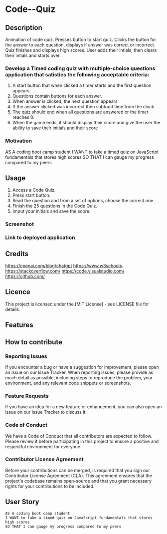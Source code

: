 # Code--Quiz

## Description 
Animation of code quiz. Presses button to start quiz. Clicks the button for the answer to each question, displays if answer was correct or incorrect. Quiz finishes and displays high scores. User adds their intials, then clears their intials and starts over.

### Develop a Timed coding quiz with multiple-choice questions application that satisties the following  acceptable criteria:
1. A start button that when clicked a timer starts and the first question appears.
2. Questions contain buttons for each answer.
3. When answer is clicked, the next question appears
4. If the answer clicked was incorrect then subtract time from the clock
5. The quiz should end when all questions are answered or the timer reaches 0.
6. When the game ends, it should display their score and give the user the ability to save their initials and their score
  
### Motivation 
AS A coding boot camp student
I WANT to take a timed quiz on JavaScript fundamentals that stores high scores
SO THAT I can gauge my progress compared to my peers

## Usage
1. Access a Code Quiz.
2. Press start button.
3. Read the question and from a set of options, choose the correct one.
4. Finish the 25 questions in the Code Quiz.
5. Imput your initials and save the score.
   

### Screenshot


### Link to deployed application



## Credits

https://openai.com/blog/chatgpt
https://www.w3schools.
https://stackoverflow.com/
https://code.visualstudio.com/
https://github.com/

## Licence
This project is licensed under the [MIT License] - see LICENSE file for details.

## Features

## How to contribute
### Reporting Issues
If you encounter a bug or have a suggestion for improvement, please open an issue on our Issue Tracker. When reporting issues, please provide as much detail as possible, including steps to reproduce the problem, your environment, and any relevant code snippets or screenshots.

### Feature Requests
If you have an idea for a new feature or enhancement, you can also open an issue on our Issue Tracker to discuss it.
   
### Code of Conduct
We have a Code of Conduct that all contributors are expected to follow. Please review it before participating in this project to ensure a positive and respectful environment for everyone.

### Contributor License Agreement
Before your contributions can be merged, is required that you sign our Contributor License Agreement (CLA). This agreement ensures that the project's codebase remains open-source and that you grant necessary rights for your contributions to be included.




























## User Story

```
AS A coding boot camp student
I WANT to take a timed quiz on JavaScript fundamentals that stores high scores
SO THAT I can gauge my progress compared to my peers
```






